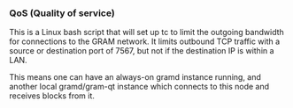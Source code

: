 ### QoS (Quality of service) ###

This is a Linux bash script that will set up tc to limit the outgoing bandwidth for connections to the GRAM network. It limits outbound TCP traffic with a source or destination port of 7567, but not if the destination IP is within a LAN.

This means one can have an always-on gramd instance running, and another local gramd/gram-qt instance which connects to this node and receives blocks from it.
